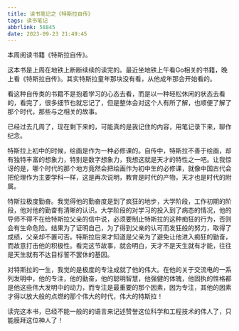 ```yaml
---
title: 读书笔记之《特斯拉自传》
tags: 读书笔记
abbrlink: 58845
date: 2023-09-23 21:49:45
---
```


本周阅读书籍《特斯拉自传》。

这本书是上周在地铁上断断续续的读完的。最近坐地铁上午看Go相关的书籍，晚上看《特斯拉自传》。其实特斯拉童年那块没有看，从他成年那会开始看的。

看这种自传类的书籍不是抱着学习的心态去看，而是以一种轻松休闲的状态去看的，看完了，很多细节也就忘记了，但是整体会对这个人有所了解，也顺便了解了那个时代，那些与之相关的故事。

已经过去几周了，现在剩下来的，可能真的是我记住的内容，用笔记录下来，聊作纪念。

特斯拉上初中的时候，绘画是作为一种必修课的。自传中，特斯拉不善于绘画，却有独特丰富的想象力，特别是数字想象力，我想这就是天才的特性之一吧。让我惊讶的是，哪个时代的那个地方竟然会把绘画作为初中生的必修课，就像中国古代会把伦理作为主要学科一样，这是再次说明，教育是时代的产物，天才也是时代的附属。


特斯拉极度勤奋。我觉得他的勤奋度是到了疯狂的地步，大学阶段，工作初期的阶段，他对他的勤奋有清晰的认识。大学阶段的对学习的投入到了病态的情况，他的导师不得不在给特斯拉父亲的信中说，必须要制止特斯拉的这种痴狂的行为，否则会有生命危险。结果为了证明自己，为了得到父亲的认可而发狂般的努力，取得了成绩，父亲却不置可否。特斯拉后来才知道是父亲为了避免让他进入痴狂的勤奋，而故意打击他的积极性。看完这节故事，就会明白，天才不是天生就有才能，往往是天生就有不达目标誓不罢休的基因。


对特斯拉的一生，我觉的是极度的专注成就了他的伟大。在他的关于交流电的一系列发明中，他的专注，他的勤奋，他的聪明智慧，他强健的体魄，他固执的性格都是他这些伟大发明中的动力，而专注是最重要的那个因素，因为专注，其他的因素才得以放大般的点燃的那个伟大的时代，伟大的特斯拉！

读完这本书，已经不能一般的的语言来记述赞誉这位科学和工程技术的伟人了，只能膜拜这位神人了！









